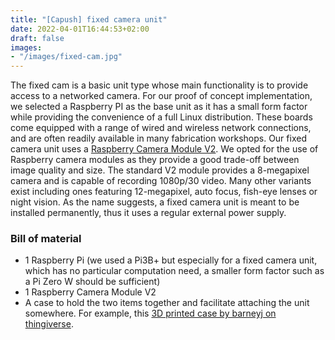 ```yaml
---
title: "[Capush] fixed camera unit"
date: 2022-04-01T16:44:53+02:00
draft: false
images: 
- "/images/fixed-cam.jpg"
---
```


The fixed cam is a basic unit type whose main functionality is to provide access to a networked camera. For our proof of concept implementation, we selected a Raspberry PI as the base unit as it has a small form factor while providing the convenience of a full Linux distribution. These boards come equipped with a range of wired and wireless network connections, and are often readily available in many fabrication workshops. Our fixed camera unit uses a [Raspberry Camera Module V2](https://www.raspberrypi.org/documentation/hardware/camera/). We opted for the use of Raspberry camera modules as they provide a good trade-off between image quality and size. The standard V2 module provides a 8-megapixel camera and is capable of recording 1080p/30 video. Many other variants exist including ones featuring 12-megapixel, auto focus, fish-eye lenses or night vision. As the name suggests, a fixed camera unit is meant to be installed permanently, thus it uses a regular external power supply.

### Bill of material
- 1 Raspberry Pi (we used a Pi3B+ but especially for a fixed camera unit, which has no particular computation need, a smaller form factor such as a Pi Zero W should be sufficient)
- 1 Raspberry Camera Module V2
- A case to hold the two items together and facilitate attaching the unit somewhere. For example, this [3D printed case by barneyj on thingiverse](https://www.thingiverse.com/thing:256960).